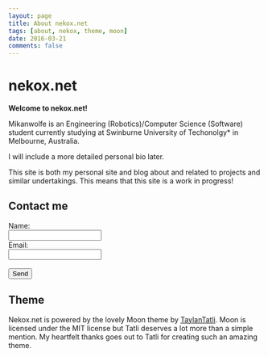 ```yaml
---
layout: page
title: About nekox.net
tags: [about, nekox, theme, moon]
date: 2016-03-21
comments: false
---
```


# nekox.net

**Welcome to nekox.net!**

Mikanwolfe is an Engineering (Robotics)/Computer Science (Software) student currently studying at Swinburne University of Techonolgy* in Melbourne, Australia.

I will include a more detailed personal bio later.

This site is both my personal site and blog about and related to projects and similar undertakings. This means that this site is a work in progress!

## Contact me

<form action="https://formspree.io/contact@nekox.net" method="POST">
  Name:<br> <input type="text" name="name"> <br>
  Email:<br> <input type="email" name="_replyto"> <br> <br>
  <input type="submit" value="Send">
</form> 


## Theme

Nekox.net is powered by the lovely Moon theme by [TaylanTatli](https://github.com/TaylanTatli). Moon is licensed under the MIT license but Tatli deserves a lot more than a simple mention. My heartfelt thanks goes out to Tatli for creating such an amazing theme.


